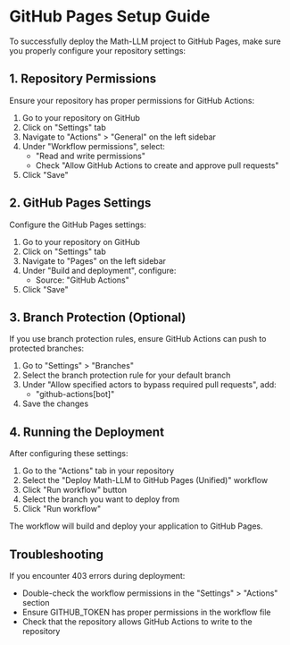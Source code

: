 # GitHub Pages Setup Guide

To successfully deploy the Math-LLM project to GitHub Pages, make sure you properly configure your repository settings:

## 1. Repository Permissions

Ensure your repository has proper permissions for GitHub Actions:

1. Go to your repository on GitHub
2. Click on "Settings" tab
3. Navigate to "Actions" > "General" on the left sidebar
4. Under "Workflow permissions", select:
   - "Read and write permissions"
   - Check "Allow GitHub Actions to create and approve pull requests"
5. Click "Save"

## 2. GitHub Pages Settings

Configure the GitHub Pages settings:

1. Go to your repository on GitHub 
2. Click on "Settings" tab
3. Navigate to "Pages" on the left sidebar
4. Under "Build and deployment", configure:
   - Source: "GitHub Actions"
5. Click "Save"

## 3. Branch Protection (Optional)

If you use branch protection rules, ensure GitHub Actions can push to protected branches:

1. Go to "Settings" > "Branches"
2. Select the branch protection rule for your default branch
3. Under "Allow specified actors to bypass required pull requests", add:
   - "github-actions[bot]"
4. Save the changes

## 4. Running the Deployment

After configuring these settings:

1. Go to the "Actions" tab in your repository
2. Select the "Deploy Math-LLM to GitHub Pages (Unified)" workflow
3. Click "Run workflow" button
4. Select the branch you want to deploy from
5. Click "Run workflow"

The workflow will build and deploy your application to GitHub Pages.

## Troubleshooting

If you encounter 403 errors during deployment:
- Double-check the workflow permissions in the "Settings" > "Actions" section
- Ensure GITHUB_TOKEN has proper permissions in the workflow file
- Check that the repository allows GitHub Actions to write to the repository